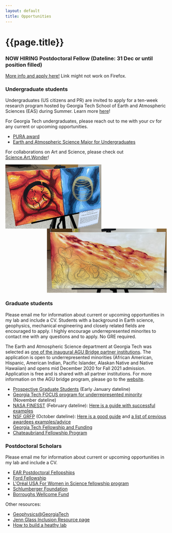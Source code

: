 ```yaml
---
layout: default
title: Opportunities
---
```

# {{page.title}}


### NOW HIRING Postdoctoral Fellow (Dateline: 31 Dec or until position filled)
[More info and apply here!](https://careers.hprod.onehcm.usg.edu/psc/careers/CAREERS/HRMS/c/HRS_HRAM_FL.HRS_CG_SEARCH_FL.GBL?Page=HRS_APP_JBPST_FL&Action=U&FOCUS=Applicant&SiteId=3000&JobOpeningId=279670&PostingSeq=1&PortalActualURL=https%3a%2f%2fcareers.hprod.onehcm.usg.edu%2fpsc%2fcareers%2fCAREERS%2fHRMS%2fc%2fHRS_HRAM_FL.HRS_CG_SEARCH_FL.GBL%3fPage%3dHRS_APP_JBPST_FL%26Action%3dU%26FOCUS%3dApplicant%26SiteId%3d3000%26JobOpeningId%3d279670%26PostingSeq%3d1&PortalRegistryName=CAREERS&PortalServletURI=https%3a%2f%2fcareers.hprod.onehcm.usg.edu%2fpsp%2fcareers%2f&PortalURI=https%3a%2f%2fcareers.hprod.onehcm.usg.edu%2fpsc%2fcareers%2f&PortalHostNode=APPLICANT&NoCrumbs=yes&PortalKeyStruct=yes&)
Link might not work on Firefox. 

### Undergraduate students
Undergraduates (US citizens and PR) are invited to apply for a ten-week research program hosted by Georgia Tech School of Earth and Atmospheric Sciences (EAS) during Summer. Learn more [here](https://easreu.eas.gatech.edu/)! 

For Georgia Tech undergraduates, please reach out to me with your cv for any current or upcoming opportunities.
* [PURA award](https://urop.gatech.edu/content/presidents-undergraduate-research-awards)
* [Earth and Atmospheric Science Major for Undergraduates](https://eas.gatech.edu/undergrad/prospective-undergraduate-students)

For collaborations on Art and Science, please check out [Science.Art.Wonder](https://sciartwonderatl.wixsite.com/sawatl)!

<img align="left" src="/image/FireandIce.jpg" alt="SAW: Fire and Ice by DIYA" title="SAW: Fire and Ice by DIYA" height="200" />    
<img align="right" src="/image/LilySAW.jpg" alt="SAW: Lily" title="SAW: Lily" height="200" />    
<br clear="right"/>

### Graduate students
Please email me for information about current or upcoming opportunities in my lab and include a CV. Students with a background in Earth science, geophysics, mechanical engineering and closely related fields are encouraged to apply. I highly encourage underrepresented minorites to contact me with any questions and to apply. No GRE required.

The Earth and Atmospheric Science department at Georgia Tech was selected as [one of the inaugural AGU Bridge partner institutions](https://fromtheprow.agu.org/agu-announces-2020-bridge-program-partners/). The application is open to underrepresented minorities (African American, Hispanic, American Indian, Pacific Islander, Alaskan Native and Native Hawaiian) and opens mid December 2020 for Fall 2021 admission. Application is free and is shared with all partner institutions. For more information on the AGU bridge program, please go to the [website](https://www.agu.org/bridge-program#3).

* [Prospective Graduate Students](https://eas.gatech.edu/graduate/prospective-graduate-students) (Early January dateline)
* [Georgia Tech FOCUS program for underrepresented minority](https://focus.gatech.edu/) (November dateline)
* [NASA FINESST](https://nspires.nasaprs.com/external/solicitations/summary!init.do?solId=%7b87947100-56AE-C4DC-C511-0349862D658A%7d&path=open) (February dateline): [Here is a guide with successful examples](https://michaelradke.com/posts/finesst-tips/) 
* [NSF GRFP](https://www.nsfgrfp.org/) (October dateline): [Here is a good guide](https://www.alexhunterlang.com/nsf-fellowship) and [a list of previous awardees examples/advice](https://docs.google.com/spreadsheets/d/1xoezGhbtcpg3BvNdag2F5dTQM-Xl2EELUgAfG1eUg0s/edit#gid=0)
* [Georgia Tech Fellowship and Funding](https://grad.gatech.edu/fellowships-and-funding)
* [Chateaubriand Fellowship Program](https://france-science.com/en/programs/our-programs/chateaubriand-fellowship-program/)

### Postdoctoral Scholars
Please email me for information about current or upcoming opportunities in my lab and include a CV. 
* [EAR Postdoctoral Fellopships](https://beta.nsf.gov/funding/opportunities/ear-postdoctoral-fellowships-ear-pf)
* [Ford Fellowship](https://sites.nationalacademies.org/PGA/FordFellowships/PGA_171940)
* [L'Oréal USA For Women in Science fellowship program](https://www.loreal.com/en/usa/pages/group/fwis/)
* [Schlumberger Foundation](https://www.fftf.slb.com/)
* [Borroughs Wellcome Fund](https://www.bwfund.org/funding-opportunities/postdoctoral-fellows/)

Other resources:
* [Geophysics@GeorgiaTech](http://geophysics.eas.gatech.edu/) 
* [Jenn Glass Inclusion Resource page](http://www.jenniferglass.com/deia/)
* [How to build a heathy lab](https://www.nature.com/collections/pmlcrkkyyq)

